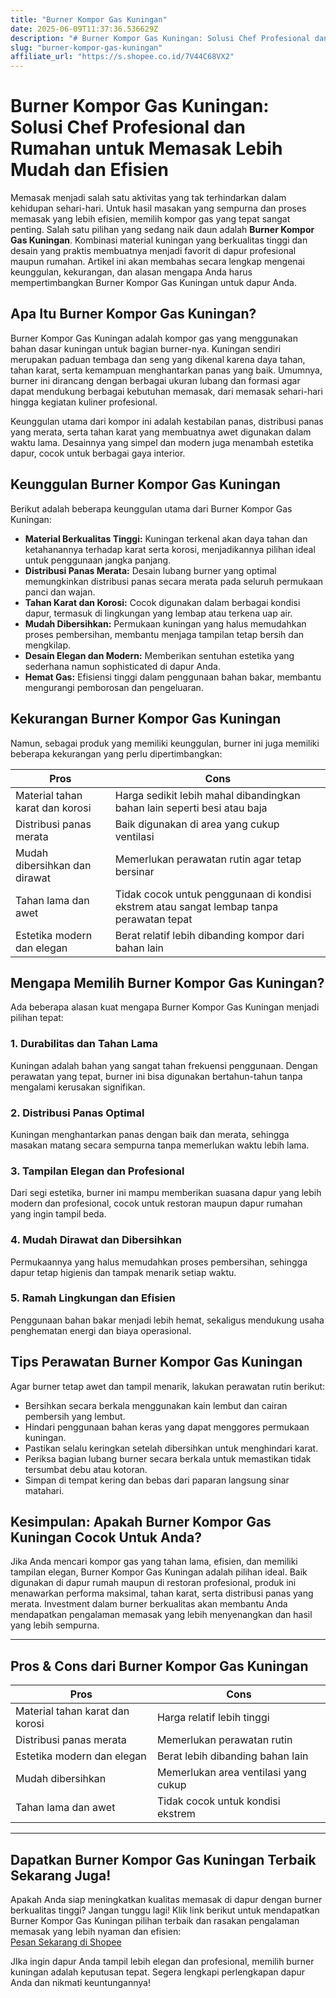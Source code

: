 ```yaml
---
title: "Burner Kompor Gas Kuningan"
date: 2025-06-09T11:37:36.536629Z
description: "# Burner Kompor Gas Kuningan: Solusi Chef Profesional dan Rumahan untuk Memasak Lebih Mudah dan Efisien..."
slug: "burner-kompor-gas-kuningan"
affiliate_url: "https://s.shopee.co.id/7V44C68VX2"
---
```

# Burner Kompor Gas Kuningan: Solusi Chef Profesional dan Rumahan untuk Memasak Lebih Mudah dan Efisien

Memasak menjadi salah satu aktivitas yang tak terhindarkan dalam kehidupan sehari-hari. Untuk hasil masakan yang sempurna dan proses memasak yang lebih efisien, memilih kompor gas yang tepat sangat penting. Salah satu pilihan yang sedang naik daun adalah **Burner Kompor Gas Kuningan**. Kombinasi material kuningan yang berkualitas tinggi dan desain yang praktis membuatnya menjadi favorit di dapur profesional maupun rumahan. Artikel ini akan membahas secara lengkap mengenai keunggulan, kekurangan, dan alasan mengapa Anda harus mempertimbangkan Burner Kompor Gas Kuningan untuk dapur Anda.

## Apa Itu Burner Kompor Gas Kuningan?

Burner Kompor Gas Kuningan adalah kompor gas yang menggunakan bahan dasar kuningan untuk bagian burner-nya. Kuningan sendiri merupakan paduan tembaga dan seng yang dikenal karena daya tahan, tahan karat, serta kemampuan menghantarkan panas yang baik. Umumnya, burner ini dirancang dengan berbagai ukuran lubang dan formasi agar dapat mendukung berbagai kebutuhan memasak, dari memasak sehari-hari hingga kegiatan kuliner profesional. 

Keunggulan utama dari kompor ini adalah kestabilan panas, distribusi panas yang merata, serta tahan karat yang membuatnya awet digunakan dalam waktu lama. Desainnya yang simpel dan modern juga menambah estetika dapur, cocok untuk berbagai gaya interior.

## Keunggulan Burner Kompor Gas Kuningan

Berikut adalah beberapa keunggulan utama dari Burner Kompor Gas Kuningan:

- **Material Berkualitas Tinggi:** Kuningan terkenal akan daya tahan dan ketahanannya terhadap karat serta korosi, menjadikannya pilihan ideal untuk penggunaan jangka panjang.
- **Distribusi Panas Merata:** Desain lubang burner yang optimal memungkinkan distribusi panas secara merata pada seluruh permukaan panci dan wajan.
- **Tahan Karat dan Korosi:** Cocok digunakan dalam berbagai kondisi dapur, termasuk di lingkungan yang lembap atau terkena uap air.
- **Mudah Dibersihkan:** Permukaan kuningan yang halus memudahkan proses pembersihan, membantu menjaga tampilan tetap bersih dan mengkilap.
- **Desain Elegan dan Modern:** Memberikan sentuhan estetika yang sederhana namun sophisticated di dapur Anda.
- **Hemat Gas:** Efisiensi tinggi dalam penggunaan bahan bakar, membantu mengurangi pemborosan dan pengeluaran.

## Kekurangan Burner Kompor Gas Kuningan

Namun, sebagai produk yang memiliki keunggulan, burner ini juga memiliki beberapa kekurangan yang perlu dipertimbangkan:

| **Pros** | **Cons** |
| --- | --- |
| Material tahan karat dan korosi | Harga sedikit lebih mahal dibandingkan bahan lain seperti besi atau baja |
| Distribusi panas merata | Baik digunakan di area yang cukup ventilasi |
| Mudah dibersihkan dan dirawat | Memerlukan perawatan rutin agar tetap bersinar |
| Tahan lama dan awet | Tidak cocok untuk penggunaan di kondisi ekstrem atau sangat lembap tanpa perawatan tepat |
| Estetika modern dan elegan | Berat relatif lebih dibanding kompor dari bahan lain |

## Mengapa Memilih Burner Kompor Gas Kuningan?

Ada beberapa alasan kuat mengapa Burner Kompor Gas Kuningan menjadi pilihan tepat:

### 1. Durabilitas dan Tahan Lama

Kuningan adalah bahan yang sangat tahan frekuensi penggunaan. Dengan perawatan yang tepat, burner ini bisa digunakan bertahun-tahun tanpa mengalami kerusakan signifikan.

### 2. Distribusi Panas Optimal

Kuningan menghantarkan panas dengan baik dan merata, sehingga masakan matang secara sempurna tanpa memerlukan waktu lebih lama.

### 3. Tampilan Elegan dan Profesional

Dari segi estetika, burner ini mampu memberikan suasana dapur yang lebih modern dan profesional, cocok untuk restoran maupun dapur rumahan yang ingin tampil beda.

### 4. Mudah Dirawat dan Dibersihkan

Permukaannya yang halus memudahkan proses pembersihan, sehingga dapur tetap higienis dan tampak menarik setiap waktu.

### 5. Ramah Lingkungan dan Efisien

Penggunaan bahan bakar menjadi lebih hemat, sekaligus mendukung usaha penghematan energi dan biaya operasional.

## Tips Perawatan Burner Kompor Gas Kuningan

Agar burner tetap awet dan tampil menarik, lakukan perawatan rutin berikut:

- Bersihkan secara berkala menggunakan kain lembut dan cairan pembersih yang lembut.
- Hindari penggunaan bahan keras yang dapat menggores permukaan kuningan.
- Pastikan selalu keringkan setelah dibersihkan untuk menghindari karat.
- Periksa bagian lubang burner secara berkala untuk memastikan tidak tersumbat debu atau kotoran.
- Simpan di tempat kering dan bebas dari paparan langsung sinar matahari.

## Kesimpulan: Apakah Burner Kompor Gas Kuningan Cocok Untuk Anda?

Jika Anda mencari kompor gas yang tahan lama, efisien, dan memiliki tampilan elegan, Burner Kompor Gas Kuningan adalah pilihan ideal. Baik digunakan di dapur rumah maupun di restoran profesional, produk ini menawarkan performa maksimal, tahan karat, serta distribusi panas yang merata. Investment dalam burner berkualitas akan membantu Anda mendapatkan pengalaman memasak yang lebih menyenangkan dan hasil yang lebih sempurna.

---

## Pros & Cons dari Burner Kompor Gas Kuningan

| **Pros** | **Cons** |
| --- | --- |
| Material tahan karat dan korosi | Harga relatif lebih tinggi | 
| Distribusi panas merata | Memerlukan perawatan rutin |
| Estetika modern dan elegan | Berat lebih dibanding bahan lain |
| Mudah dibersihkan | Memerlukan area ventilasi yang cukup |
| Tahan lama dan awet | Tidak cocok untuk kondisi ekstrem |

---

## Dapatkan Burner Kompor Gas Kuningan Terbaik Sekarang Juga!

Apakah Anda siap meningkatkan kualitas memasak di dapur dengan burner berkualitas tinggi? Jangan tunggu lagi! Klik link berikut untuk mendapatkan Burner Kompor Gas Kuningan pilihan terbaik dan rasakan pengalaman memasak yang lebih nyaman dan efisien:  
[Pesan Sekarang di Shopee](https://s.shopee.co.id/7V44C68VX2)

JIka ingin dapur Anda tampil lebih elegan dan profesional, memilih burner kuningan adalah keputusan tepat. Segera lengkapi perlengkapan dapur Anda dan nikmati keuntungannya!
